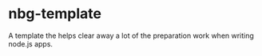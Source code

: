 # nbg-template
A template the helps clear away a lot of the preparation work when writing node.js apps.